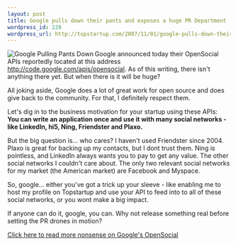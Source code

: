 ```yaml
--- 
layout: post
title: Google pulls down their pants and exposes a huge PR Department
wordpress_id: 229
wordpress_url: http://topstartup.com/2007/11/01/google-pulls-down-their-pants-and-exposes-a-huge-pr-department/
---
```

<img src="http://img89.imageshack.us/img89/2451/zz66ea9a7eip3.jpg" alt="Google Pulling Pants Down" align="left"/>Google announced today their OpenSocial APIs reportedly located at this address <a href="http://code.google.com/apis/opensocial">http://code.google.com/apis/opensocial</a>. As of this writing, there isn't anything there yet. But when there is it will be huge?<!--more-->

All joking aside, Google does a lot of great work for open source and does give back to the community. For that, I definitely respect them. 

Let's dig in to the business motivation for your startup using these APIs:
<strong>You can write an application once and use it with many social networks - like LinkedIn, hi5, Ning, Friendster and Plaxo. </strong>

But the big question is... who cares? I haven't used Friendster since 2004. Plaxo is great for backing up my contacts, but I dont trust them. Ning is pointless, and LinkedIn always wants you to pay to get any value. The other social networks I couldn't care about. The only two relevant social networks for my market (the American market) are Facebook and Myspace. 

So, google... either you've got a trick up your sleeve - like enabling me to host my profile on Topstartup and use your API to feed into to all of these social networks, or you wont make a big impact.

If anyone can do it, google, you can. Why not release something real before setting the PR drones in motion?

<a href="http://news.google.com/news?hl=en&ned=us&q=OpenSocial">Click here to read more nonsense on Google's OpenSocial</a>

